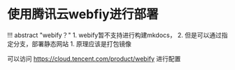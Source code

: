 # 使用腾讯云webfiy进行部署

!!! abstract "webify？"
    1. webify暂不支持进行构建mkdocs，
    2. 但是可以通过指定分支，部署静态网站
        1. 原理应该是打包镜像

可以访问 https://cloud.tencent.com/product/webify 进行配置